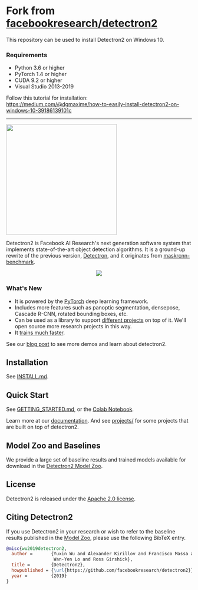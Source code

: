 # Fork from [facebookresearch/detectron2](https://github.com/facebookresearch/detectron2)

This repository can be used to install Detectron2 on Windows 10.

### Requirements
* Python 3.6 or higher
* PyTorch 1.4 or higher
* CUDA 9.2 or higher
* Visual Studio 2013-2019

Follow this tutorial for installation:<br>
https://medium.com/@dgmaxime/how-to-easily-install-detectron2-on-windows-10-39186139101c

---
<img src=".github/Detectron2-Logo-Horz.svg" width="300" >

Detectron2 is Facebook AI Research's next generation software system
that implements state-of-the-art object detection algorithms.
It is a ground-up rewrite of the previous version,
[Detectron](https://github.com/facebookresearch/Detectron/),
and it originates from [maskrcnn-benchmark](https://github.com/facebookresearch/maskrcnn-benchmark/).

<div align="center">
  <img src="https://user-images.githubusercontent.com/1381301/66535560-d3422200-eace-11e9-9123-5535d469db19.png"/>
</div>

### What's New
* It is powered by the [PyTorch](https://pytorch.org) deep learning framework.
* Includes more features such as panoptic segmentation, densepose, Cascade R-CNN, rotated bounding boxes, etc.
* Can be used as a library to support [different projects](projects/) on top of it.
  We'll open source more research projects in this way.
* It [trains much faster](https://detectron2.readthedocs.io/notes/benchmarks.html).

See our [blog post](https://ai.facebook.com/blog/-detectron2-a-pytorch-based-modular-object-detection-library-/)
to see more demos and learn about detectron2.

## Installation

See [INSTALL.md](INSTALL.md).

## Quick Start

See [GETTING_STARTED.md](GETTING_STARTED.md),
or the [Colab Notebook](https://colab.research.google.com/drive/16jcaJoc6bCFAQ96jDe2HwtXj7BMD_-m5).

Learn more at our [documentation](https://detectron2.readthedocs.org).
And see [projects/](projects/) for some projects that are built on top of detectron2.

## Model Zoo and Baselines

We provide a large set of baseline results and trained models available for download in the [Detectron2 Model Zoo](MODEL_ZOO.md).


## License

Detectron2 is released under the [Apache 2.0 license](LICENSE).

## Citing Detectron2

If you use Detectron2 in your research or wish to refer to the baseline results published in the [Model Zoo](MODEL_ZOO.md), please use the following BibTeX entry.

```BibTeX
@misc{wu2019detectron2,
  author =       {Yuxin Wu and Alexander Kirillov and Francisco Massa and
                  Wan-Yen Lo and Ross Girshick},
  title =        {Detectron2},
  howpublished = {\url{https://github.com/facebookresearch/detectron2}},
  year =         {2019}
}
```
